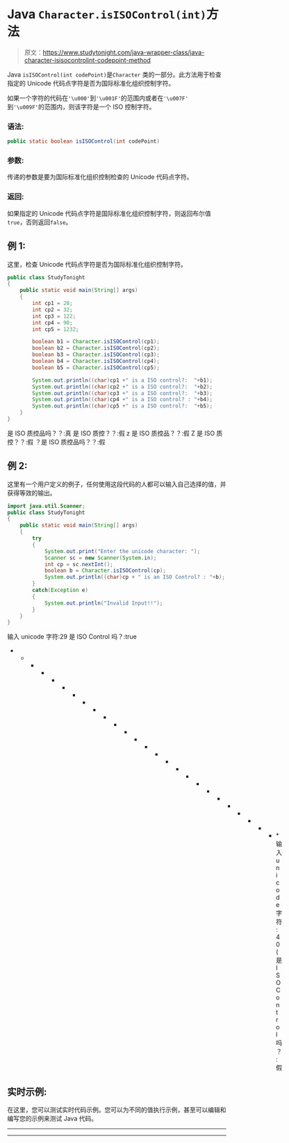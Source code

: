 # Java `Character.isISOControl(int)`方法

> 原文：<https://www.studytonight.com/java-wrapper-class/java-character-isisocontrolint-codepoint-method>

Java `isISOControl(int codePoint)`是``Character`` 类的一部分。此方法用于检查指定的 Unicode 代码点字符是否为国际标准化组织控制字符。

如果一个字符的代码在`'\u000'`到`'\u001F'`的范围内或者在`'\u007F'` 到`'\u009F'`的范围内，则该字符是一个 ISO 控制字符。

### 语法:

```java
public static boolean isISOControl(int codePoint)
```

### 参数:

传递的参数是要为国际标准化组织控制检查的 Unicode 代码点字符。

### 返回:

如果指定的 Unicode 代码点字符是国际标准化组织控制字符，则返回布尔值`true`，否则返回`false`。

## 例 1:

这里，检查 Unicode 代码点字符是否为国际标准化组织控制字符。

```java
public class StudyTonight
{  
	public static void main(String[] args)
	{  
		int cp1 = 28;  
		int cp2 = 32;  
		int cp3 = 122;  
		int cp4 = 90;   
		int cp5 = 1232;  

		boolean b1 = Character.isISOControl(cp1);  
		boolean b2 = Character.isISOControl(cp2);  
		boolean b3 = Character.isISOControl(cp3);  
		boolean b4 = Character.isISOControl(cp4);  
		boolean b5 = Character.isISOControl(cp5);  

		System.out.println((char)cp1 +" is a ISO control?:  "+b1);  
		System.out.println((char)cp2 +" is a ISO control?:  "+b2);  
		System.out.println((char)cp3 +" is a ISO control?:  "+b3);  
		System.out.println((char)cp4 +" is a ISO control? : "+b4);  
		System.out.println((char)cp5 +" is a ISO control?:  "+b5);  
	}  
} 
```

是 ISO 质控品吗？？:真
是 ISO 质控？？:假
z 是 ISO 质控品？？:假
Z 是 ISO 质控？？:假
？是 ISO 质控品吗？？:假

## 例 2:

这里有一个用户定义的例子，任何使用这段代码的人都可以输入自己选择的值，并获得等效的输出。

```java
import java.util.Scanner; 
public class StudyTonight
{  
	public static void main(String[] args)
	{  
		try
		{
			System.out.print("Enter the unicode character: ");  
			Scanner sc = new Scanner(System.in);         
			int cp = sc.nextInt();  
			boolean b = Character.isISOControl(cp);
			System.out.println((char)cp + " is an ISO Control? : "+b);
		}
		catch(Exception e)
		{
			System.out.println("Invalid Input!!");
		}
	}  
} 
```

输入 unicode 字符:29
是 ISO Control 吗？:true
* * * * * * * * * * * * * * * * * * * * * * * * * * *输入 unicode 字符:40
(是 ISO Control 吗？:假

## 实时示例:

在这里，您可以测试实时代码示例。您可以为不同的值执行示例，甚至可以编辑和编写您的示例来测试 Java 代码。

* * *

* * *